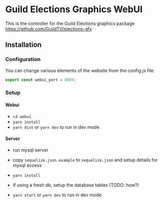 # Guild Elections Graphics WebUI

This is the controller for the Guild Elections graphics package https://github.com/GuildTV/elections-gfx

## Installation

### Configuration

You can change various elements of the website from the config.js file.

```javascript
export const webui_port = 8080;
```

### Setup

#### Webui

-   `cd webui`
-   `yarn install`
-   `yarn dist` or `yarn dev` to run in dev mode

#### Server

-   run mysql server
-   copy `sequelize.json.example` to `sequelize.json` and setup details for mysql access

-   `yarn install`
-   if using a fresh db, setup the database tables (TODO: how?)
-   `yarn start` or `yarn dev` to run in dev mode
